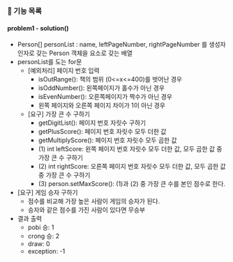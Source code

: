 ### 🚀 기능 목록

####  problem1 - solution()
- Person[] personList : name, leftPageNumber, rightPageNumber 를 생성자 인자로 갖는 Person 객체을 요소로 갖는 배열
- personList를 도는 for문
  - [예외처리] 페이지 번호 입력
    - isOutRange(): 책의 범위 (0<=x<=400)를 벗어난 경우
    - isOddNumber(): 왼쪽페이지가 홀수가 아닌 경우
    - isEvenNumber(): 오른쪽페이지가 짝수가 아닌 경우
    - 왼쪽 페이지와 오른쪽 페이지 차이가 1이 아닌 경우
  - [요구] 가장 큰 수 구하기
    - getDigitList(): 페이지 번호 자릿수 구하기
    - getPlusScore(): 페이지 번호 자릿수 모두 더한 값
    - getMultiplyScore(): 페이지 번호 자릿수 모두 곱한 값
    - (1) int leftScore: 왼쪽 페이지 번호 자릿수 모두 더한 값, 모두 곱한 값 중 가장 큰 수 구하기
    - (2) int rightScore: 오른쪽 페이지 번호 자릿수 모두 더한 값, 모두 곱한 값 중 가장 큰 수 구하기
    - (3) person.setMaxScore(): (1)과 (2) 중 가장 큰 수를 본인 점수로 한다.
- [요구] 게임 승자 구하기
  - 점수를 비교해 가장 높은 사람이 게임의 승자가 된다.
  - 승자와 같은 점수를 가진 사람이 있다면 무승부
- 결과 출력
    - pobi 승: 1
    - crong 승: 2
    - draw: 0
    - exception: -1